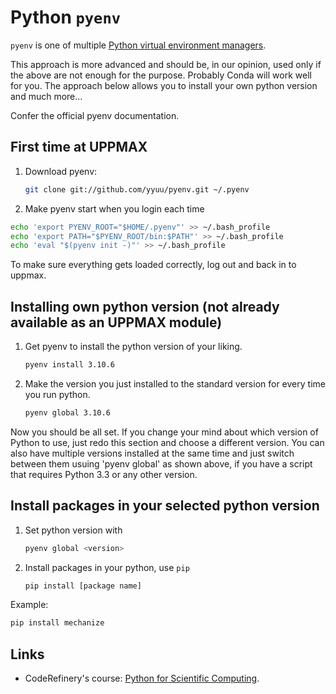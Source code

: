 # Python `pyenv`

`pyenv` is one of multiple
[Python virtual environment managers](python_virtual_environments.md).

This approach is more advanced and should be, in our opinion, used only if the
above are not enough for the purpose. Probably Conda will work well for you.
The approach below allows you to install your own python version and much more…

Confer the official pyenv documentation.

## First time at UPPMAX

1. Download pyenv:

    ```bash
    git clone git://github.com/yyuu/pyenv.git ~/.pyenv
    ```

2. Make pyenv start when you login each time

```bash
echo 'export PYENV_ROOT="$HOME/.pyenv"' >> ~/.bash_profile
echo 'export PATH="$PYENV_ROOT/bin:$PATH"' >> ~/.bash_profile
echo 'eval "$(pyenv init -)"' >> ~/.bash_profile
```

To make sure everything gets loaded correctly, log out and back in to uppmax.

## Installing own python version (not already available as an UPPMAX module)

1. Get pyenv to install the python version of your liking.

    ```bash
    pyenv install 3.10.6
    ```

1. Make the version you just installed to the standard version for every time you run python.

    ```bash
    pyenv global 3.10.6
    ```

Now you should be all set. If you change your mind about which version of
Python to use, just redo this section and choose a different version. You can
also have multiple versions installed at the same time and just switch between
them usuing 'pyenv global' as shown above, if you have a script that requires
Python 3.3 or any other version.

## Install packages in your selected python version


1. Set python version with

    ```bash
    pyenv global <version>
    ```

1. Install packages in your python, use `pip`

    ```bash
    pip install [package name]
    ```

Example:

```bash
pip install mechanize
```

## Links

- CodeRefinery's course: [Python for Scientific Computing](https://aaltoscicomp.github.io/python-for-scicomp/).
